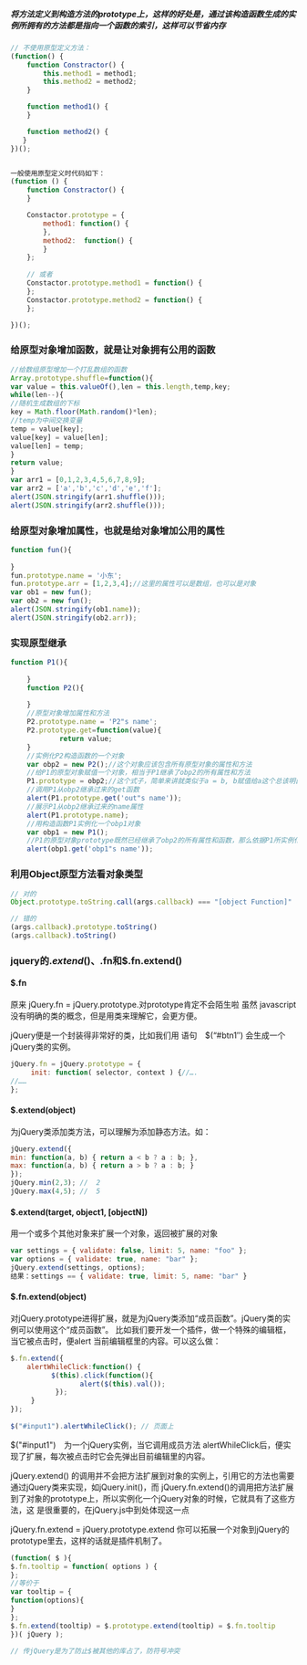 ##### 将方法定义到构造方法的prototype上，这样的好处是，通过该构造函数生成的实例所拥有的方法都是指向一个函数的索引，这样可以节省内存
```javascript
// 不使用原型定义方法：
(function() {
    function Constractor() {
        this.method1 = method1;
        this.method2 = method2;
    }

    function method1() {
    }

    function method2() {
   }
})();


一般使用原型定义时代码如下：
(function () {
    function Constractor() {
    }

    Constactor.prototype = {
        method1: function() {
        },
        method2:  function() {
        }
    };
    
    // 或者
    Constactor.prototype.method1 = function() {
    };
    Constactor.prototype.method2 = function() {
    };

})();
```

### 给原型对象增加函数，就是让对象拥有公用的函数
```javascript
//给数组原型增加一个打乱数组的函数
Array.prototype.shuffle=function(){
var value = this.valueOf(),len = this.length,temp,key;
while(len--){
//随机生成数组的下标
key = Math.floor(Math.random()*len);
//temp为中间交换变量
temp = value[key];
value[key] = value[len];
value[len] = temp;
}
return value;
}
var arr1 = [0,1,2,3,4,5,6,7,8,9];
var arr2 = ['a','b','c','d','e','f'];    
alert(JSON.stringify(arr1.shuffle()));
alert(JSON.stringify(arr2.shuffle()));
```

### 给原型对象增加属性，也就是给对象增加公用的属性
```javascript
function fun(){
        
}
fun.prototype.name = '小东';
fun.prototype.arr = [1,2,3,4];//这里的属性可以是数组，也可以是对象
var ob1 = new fun();
var ob2 = new fun();
alert(JSON.stringify(ob1.name));
alert(JSON.stringify(ob2.arr));
```

### 实现原型继承
```javascript
function P1(){
    
    }
    function P2(){
        
    }
    //原型对象增加属性和方法
    P2.prototype.name = 'P2"s name';
    P2.prototype.get=function(value){
            return value;
    }
    //实例化P2构造函数的一个对象
    var obp2 = new P2();//这个对象应该包含所有原型对象的属性和方法
    //给P1的原型对象赋值一个对象，相当于P1继承了obp2的所有属性和方法
    P1.prototype = obp2;//这个式子，简单来讲就类似于a = b, b赋值给a这个总该明白吧？
    //调用P1从obp2继承过来的get函数
    alert(P1.prototype.get('out"s name'));
    //展示P1从obp2继承过来的name属性
    alert(P1.prototype.name);
    //用构造函数P1实例化一个obp1对象
    var obp1 = new P1();
    //P1的原型对象prototype既然已经继承了obp2的所有属性和函数，那么依据P1所实例化出来的对象也都有obp2的属性和函数了
    alert(obp1.get('obp1"s name'));
```

### 利用Object原型方法看对象类型
```javascript
// 对的
Object.prototype.toString.call(args.callback) === "[object Function]"

// 错的
(args.callback).prototype.toString()
(args.callback).toString()
```

### jquery的$.extend()、$.fn和$.fn.extend()
#### $.fn
原来 jQuery.fn = jQuery.prototype.对prototype肯定不会陌生啦
虽然 javascript　没有明确的类的概念，但是用类来理解它，会更方便。

jQuery便是一个封装得非常好的类，比如我们用 语句　$(“#btn1″) 会生成一个 jQuery类的实例。

```javascript
jQuery.fn = jQuery.prototype = {
　　　init: function( selector, context ) {//….
//……
};
```

#### $.extend(object)
为jQuery类添加类方法，可以理解为添加静态方法。如：

```javascript
jQuery.extend({
min: function(a, b) { return a < b ? a : b; },
max: function(a, b) { return a > b ? a : b; }
});
jQuery.min(2,3); //  2 
jQuery.max(4,5); //  5
```

#### $.extend(target, object1, [objectN])
用一个或多个其他对象来扩展一个对象，返回被扩展的对象

```javascript
var settings = { validate: false, limit: 5, name: "foo" }; 
var options = { validate: true, name: "bar" }; 
jQuery.extend(settings, options); 
结果：settings == { validate: true, limit: 5, name: "bar" }
```

#### $.fn.extend(object)
对jQuery.prototype进得扩展，就是为jQuery类添加“成员函数”。jQuery类的实例可以使用这个“成员函数”。
比如我们要开发一个插件，做一个特殊的编辑框，当它被点击时，便alert 当前编辑框里的内容。可以这么做：

```javascript
$.fn.extend({          
    alertWhileClick:function() {            
          $(this).click(function(){                 
                 alert($(this).val());           
           });           
     }       
});   
 
$("#input1").alertWhileClick(); // 页面上
```

$("#input1")　为一个jQuery实例，当它调用成员方法 alertWhileClick后，便实现了扩展，每次被点击时它会先弹出目前编辑里的内容。


jQuery.extend() 的调用并不会把方法扩展到对象的实例上，引用它的方法也需要通过jQuery类来实现，如jQuery.init()，而 jQuery.fn.extend()的调用把方法扩展到了对象的prototype上，所以实例化一个jQuery对象的时候，它就具有了这些方法，这 是很重要的，在jQuery.js中到处体现这一点

jQuery.fn.extend = jQuery.prototype.extend
你可以拓展一个对象到jQuery的 prototype里去，这样的话就是插件机制了。

```javascript
(function( $ ){
$.fn.tooltip = function( options ) {
};
//等价于
var tooltip = {
function(options){
}
};
$.fn.extend(tooltip) = $.prototype.extend(tooltip) = $.fn.tooltip
})( jQuery );

// 传jQuery是为了防止$被其他的库占了，防符号冲突
```







